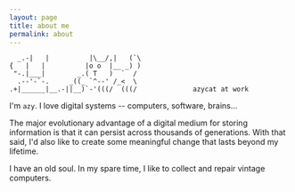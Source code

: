 ```yaml
---
layout: page
title: about me
permalink: about
---
```

```
  _.-|   |          |\__/,|   (`\
{   |   |          |o o  |__ _) )
 "-.|___|        _.( T   )  `  /
  .--'-`-.     _((_ `^--' /_<  \
.+|______|__.-||__)`-'(((/  (((/              azycat at work
```

I'm `azy`. I love digital systems -- computers, software, brains...

The major evolutionary advantage of a digital medium for storing information is that it can persist across thousands of generations. With that said, I'd also like to create some meaningful change that lasts beyond my lifetime.

I have an old soul. In my spare time, I like to collect and repair vintage computers.
